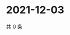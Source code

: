 # 2021-12-03

共 0 条

<!-- BEGIN WEIBO -->
<!-- 最后更新时间 Fri Dec 03 2021 22:13:36 GMT+0800 (China Standard Time) -->

<!-- END WEIBO -->
